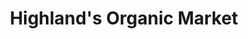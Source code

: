 ---
title: "Highland's Organic Market"
url: /richland/highlands-organic-market/
shop: Supermarkt
---